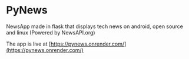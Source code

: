 # PyNews
NewsApp made in flask that displays tech news on android, open source and linux (Powered by NewsAPI.org)

The app is live at [https://pynews.onrender.com/](https://pynews.onrender.com/)
